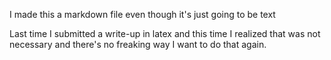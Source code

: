 
I made this a markdown file even though it's just going to be text

Last time I submitted a write-up in latex and this time I realized that was
not necessary and there's no freaking way I want to do that again.


